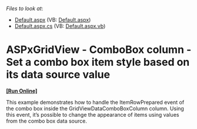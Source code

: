 <!-- default file list -->
*Files to look at*:

* [Default.aspx](./CS/Default.aspx) (VB: [Default.aspx](./VB/Default.aspx))
* [Default.aspx.cs](./CS/Default.aspx.cs) (VB: [Default.aspx.vb](./VB/Default.aspx.vb))
<!-- default file list end -->
# ASPxGridView - ComboBox column - Set a combo box item style based on its data source value
<!-- run online -->
**[[Run Online]](https://codecentral.devexpress.com/t528784/)**
<!-- run online end -->


<p>This example demonstrates how to handle the ItemRowPrepared event of the combo box inside the GridViewDataComboBoxColumn column. Using this event, it’s possible to change the appearance of items using values from the combo box data source.</p>

<br/>


